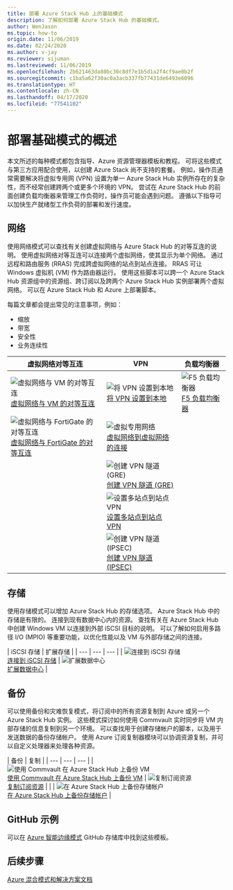 ```yaml
---
title: 部署 Azure Stack Hub 上的基础模式
description: 了解如何部署 Azure Stack Hub 的基础模式。
author: WenJason
ms.topic: how-to
origin.date: 11/06/2019
ms.date: 02/24/2020
ms.author: v-jay
ms.reviewer: sijuman
ms.lastreviewed: 11/06/2019
ms.openlocfilehash: 2b621463da80bc30c8df7e1b5d1a2f4cf9ae0b2f
ms.sourcegitcommit: c1ba5a62f30ac0a3acb337fb77431de6493e6096
ms.translationtype: HT
ms.contentlocale: zh-CN
ms.lasthandoff: 04/17/2020
ms.locfileid: "77541102"
---
```

# <a name="deploy-foundational-patterns-overview"></a>部署基础模式的概述


本文所述的每种模式都包含指导、Azure 资源管理器模板和教程。 可将这些模式与第三方应用配合使用，以创建 Azure Stack 尚不支持的套餐。 例如，操作员通常需要解决将虚拟专用网 (VPN) 设置为单一 Azure Stack Hub 实例所存在的复杂性，而不经常创建跨两个或更多个环境的 VPN。 尝试在 Azure Stack Hub 的前面创建负载均衡器来管理工作负荷时，操作员可能会遇到问题。 遵循以下指导可以加快生产就绪型工作负荷的部署和发行速度。

## <a name="networking"></a>网络

使用网络模式可以查找有关创建虚拟网络与 Azure Stack Hub 的对等互连的说明。 使用虚拟网络对等互连可以连接两个虚拟网络，使其显示为单个网络。 通过远程和路由服务 (RRAS) 完成跨虚拟网络的站点到站点连接。 RRAS 可让 Windows 虚拟机 (VM) 作为路由器运行。 使用这些脚本可以跨一个 Azure Stack Hub 资源组中的资源组、跨订阅以及跨两个 Azure Stack Hub 实例部署两个虚拟网络。 可以在 Azure Stack Hub 和 Azure 上部署脚本。 

每篇文章都会提出常见的注意事项，例如： 
- 缩放
- 带宽
- 安全性
- 业务连续性

|  虚拟网络对等互连  |  VPN  |  负载均衡器  |
| --- | --- | --- |
| ![虚拟网络与 VM 的对等互连](media/deploy-foundational-patterns/icon-networking-61-virtual-networks.svg)<br>[虚拟网络与 VM 的对等互连](azure-stack-network-howto-vnet-peering.md) | ![将 VPN 设置到本地](media/deploy-foundational-patterns/icon-networking-63-virtual-network-gateways.svg)<br>[将 VPN 设置到本地](azure-stack-network-howto-vnet-to-onprem.md) | ![F5 负载均衡器](media/deploy-foundational-patterns/icon-networking-62-load-balancers.svg)<br>[F5 负载均衡器](network-howto-f5.md) |
| ![虚拟网络与 FortiGate 的对等互连](media/deploy-foundational-patterns/icon-networking-61-virtual-networks.svg)<br>[虚拟网络与 FortiGate 的对等互连](azure-stack-network-howto-vnet-to-vnet.md) | ![虚拟专用网络](media/deploy-foundational-patterns/icon-networking-63-virtual-network-gateways.svg)<br>[虚拟网络到虚拟网络的连接](azure-stack-network-howto-vnet-to-vnet-stacks.md) |  |
|  | ![创建 VPN 隧道 (GRE)](media/deploy-foundational-patterns/icon-networking-63-virtual-network-gateways.svg)<br>[创建 VPN 隧道 (GRE)](network-howto-vpn-tunnel-gre.md) | |
|  | ![设置多站点到站点 VPN](media/deploy-foundational-patterns/icon-networking-63-virtual-network-gateways.svg)<br>[设置多站点到站点 VPN](network-howto-vpn-tunnel.md) | |
|  | ![创建 VPN 隧道 (IPSEC)](media/deploy-foundational-patterns/icon-networking-63-virtual-network-gateways.svg)<br>[创建 VPN 隧道 (IPSEC)](network-howto-vpn-tunnel-ipsec.md)| |


## <a name="storage"></a>存储

使用存储模式可以增加 Azure Stack Hub 的存储选项。 Azure Stack Hub 中的存储是有限的。 连接到现有数据中心内的资源。 查找有关在 Azure Stack Hub 中创建 Windows VM 以连接到外部 iSCSI 目标的说明。 可以了解如何启用多路径 I/O (MPIO) 等重要功能，以优化性能以及 VM 与外部存储之间的连接。

| iSCSI 存储 | 扩展存储 |
| --- | --- | --- |
| ![连接到 iSCSI 存储](media/deploy-foundational-patterns/icon-storage-87-storage-accounts-classic.svg)<br>[连接到 iSCSI 存储](azure-stack-network-howto-iscsi-storage.md) | ![扩展数据中心](media/deploy-foundational-patterns/icon-storage-88-recovery-services-vaults.svg)<br>[扩展数据中心](azure-stack-network-howto-extend-datacenter.md) |

## <a name="backup"></a>备份

可以使用备份和灾难恢复模式，将订阅中的所有资源复制到 Azure 或另一个 Azure Stack Hub 实例。 这些模式探讨如何使用 Commvault 实时同步将 VM 内部存储的信息复制到另一个环境。 可以查找用于创建存储帐户的脚本，以及用于发送数据的备份存储帐户。 使用 Azure 订阅复制器模块可以协调资源复制，并可以自定义处理器来处理各种资源。 



|  备份  |  复制  |
| --- | --- | --- |
| ![使用 Commvault 在 Azure Stack Hub 上备份 VM](media/deploy-foundational-patterns/icon-storage-100-import-export-jobs.svg)<br>[使用 Commvault 在 Azure Stack Hub 上备份 VM](azure-stack-network-howto-backup-commvault.md) | ![复制订阅资源](media/deploy-foundational-patterns/icon-storage-94-data-box.svg)<br>[复制订阅资源](azure-stack-network-howto-backup-replicator.md) |
|  | ![在 Azure Stack Hub 上备份存储帐户](media/deploy-foundational-patterns/icon-storage-93-storage-sync-services.svg)<br>[在 Azure Stack Hub 上备份存储帐户](azure-stack-network-howto-backup-storage.md)  |

## <a name="github-samples"></a>GitHub 示例

可以在 [Azure 智能边缘模式](https://github.com/Azure-Samples/azure-intelligent-edge-patterns) GitHub 存储库中找到这些模板。

## <a name="next-steps"></a>后续步骤

[Azure 混合模式和解决方案文档](/azure-stack/hybrid/)
